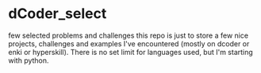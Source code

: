 # dCoder_select
few selected problems and challenges
this repo is just to store a few nice projects, challenges and examples I've encountered (mostly on dcoder or enki or hyperskill).
There is no set limit for languages used, but I'm starting with python.
